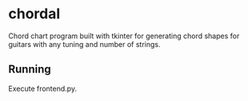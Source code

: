 # chordal
Chord chart program built with tkinter for generating chord shapes for guitars with any tuning and number of strings.
## Running
Execute frontend.py.
